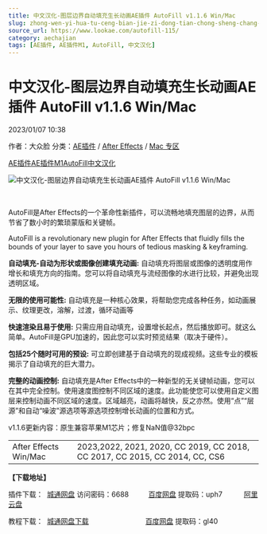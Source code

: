 ```yaml
---
title: 中文汉化-图层边界自动填充生长动画AE插件 AutoFill v1.1.6 Win/Mac
slug: zhong-wen-yi-hua-tu-ceng-bian-jie-zi-dong-tian-chong-sheng-chang-dong-hua-aecha-jian-autofill-v1-1-6-win-mac
source_url: https://www.lookae.com/autofill-115/
category: aechajian
tags: [AE插件, AE插件M1, AutoFill, 中文汉化]
---
```

# 中文汉化-图层边界自动填充生长动画AE插件 AutoFill v1.1.6 Win/Mac

2023/01/07 10:38

作者：大众脸
分类：[AE插件](https://www.lookae.com/after-effects/aechajian/) / [After Effects](https://www.lookae.com/after-effects/) / [Mac 专区](https://www.lookae.com/mac-osx/)

[AE插件](https://www.lookae.com/tag/ae%e6%8f%92%e4%bb%b6/)[AE插件M1](https://www.lookae.com/tag/aem1/)[AutoFill](https://www.lookae.com/tag/autofill/)[中文汉化](https://www.lookae.com/tag/%e4%b8%ad%e6%96%87%e6%b1%89%e5%8c%96/)

![中文汉化-图层边界自动填充生长动画AE插件 AutoFill v1.1.6 Win/Mac](https://www.lookae.com/wp-content/uploads/2020/09/AutoFill.jpg "中文汉化-图层边界自动填充生长动画AE插件 AutoFill v1.1.6 Win/Mac-LookAE.com")

[﻿﻿﻿](https://cloud.video.taobao.com//play/u/705956171/p/1/e/6/t/1/279977807409.mp4)

AutoFill是After Effects的一个革命性新插件，可以流畅地填充图层的边界，从而节省了数小时的繁琐蒙版和关键帧。

AutoFill is a revolutionary new plugin for After Effects that fluidly fills the bounds of your layer to save you hours of tedious masking & keyframing.

**自动填充-自动为形状或图像创建填充动画:** 自动填充将图层或图像的透明度用作增长和填充方向的指南。您可以将自动填充与流经图像的水进行比较，并避免出现透明区域。

**无限的使用可能性:** 自动填充是一种核心效果，将帮助您完成各种任务，如动画展示、纹理更改，溶解，过渡，循环动画等

**快速渲染且易于使用:** 只需应用自动填充，设置增长起点，然后播放即可。就这么简单。AutoFill是GPU加速的，因此您可以实时预览结果（取决于硬件）。

**包括25个随时可用的预设:** 可立即创建基于自动填充的现成视频。这些专业的模板揭示了自动填充的巨大潜力。

**完整的动画控制:** 自动填充是After Effects中的一种新型的无关键帧动画，您可以在其中完全控制。使用速度图控制不同区域的速度。此功能使您可以使用自定义图层来控制动画不同区域的速度。区域越亮，动画将越快，反之亦然。使用“点”“层源”和自动“噪波”源选项等源选项控制增长动画的位置和方式。

v1.1.6更新内容：原生兼容苹果M1芯片；修复NaN值@32bpc

|  |  |
| --- | --- |
| After Effects Win/Mac | 2023,2022, 2021, 2020, CC 2019, CC 2018, CC 2017, CC 2015, CC 2014, CC, CS6 |

**【下载地址】**

插件下载：  [城通网盘](https://url70.ctfile.com/f/2827370-761117479-dea4ad?p=4431) 访问密码：6688          [百度网盘](https://pan.baidu.com/s/17RlkGzAUFkvc6e3DipAW-Q?pwd=uph7) 提取码：uph7           [阿里云盘](https://www.aliyundrive.com/s/a3vPtTxgnc4)

教程下载：  [城通网盘下载](https://089u.com/file/680462-461545167)                             [百度网盘](https://pan.baidu.com/s/18--fk2TQEF4sAtnKyxNhnQ) 提取码：gl40
